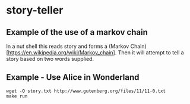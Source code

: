 # story-teller
Example of the use of a markov chain
----

In a nut shell this reads story and forms a (Markov Chain)[https://en.wikipedia.org/wiki/Markov_chain].
Then it will attempt to tell a story based on two words supplied.

## Example - Use Alice in Wonderland

```
wget -O story.txt http://www.gutenberg.org/files/11/11-0.txt
make run
```
